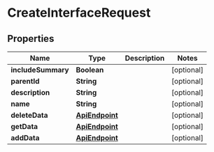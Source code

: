 
# CreateInterfaceRequest

## Properties
Name | Type | Description | Notes
------------ | ------------- | ------------- | -------------
**includeSummary** | **Boolean** |  |  [optional]
**parentId** | **String** |  |  [optional]
**description** | **String** |  |  [optional]
**name** | **String** |  |  [optional]
**deleteData** | [**ApiEndpoint**](ApiEndpoint.md) |  |  [optional]
**getData** | [**ApiEndpoint**](ApiEndpoint.md) |  |  [optional]
**addData** | [**ApiEndpoint**](ApiEndpoint.md) |  |  [optional]



